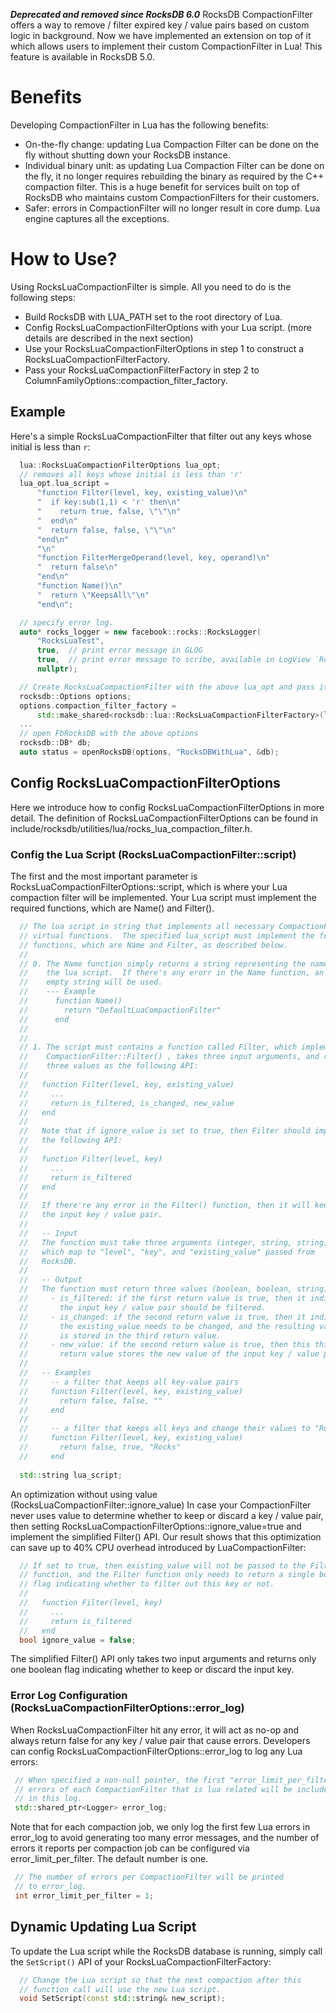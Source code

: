 ***Deprecated and removed since RocksDB 6.0***
RocksDB CompactionFilter offers a way to remove / filter expired key / value pairs based on custom logic in background.  Now we have implemented an extension on top of it which allows users to implement their custom CompactionFilter in Lua!  This feature is available in RocksDB 5.0.

# Benefits

Developing CompactionFilter in Lua has the following benefits:

* On-the-fly change: updating Lua Compaction Filter can be done on the fly without shutting down your RocksDB instance.
* Individual binary unit:  as updating Lua Compaction Filter can be done on the fly, it no longer requires rebuilding the binary as required by the C++ compaction filter.  This is a huge benefit for services built on top of RocksDB who maintains custom CompactionFilters for their customers.
* Safer: errors in CompactionFilter will no longer result in core dump.  Lua engine captures all the exceptions.

# How to Use? 

Using RocksLuaCompactionFilter is simple.  All you need to do is the following steps:

* Build RocksDB with LUA_PATH set to the root directory of Lua.
* Config RocksLuaCompactionFilterOptions with your Lua script. (more details are described in the next section)
* Use your RocksLuaCompactionFilterOptions in step 1 to construct a RocksLuaCompactionFilterFactory.
* Pass your RocksLuaCompactionFilterFactory in step 2 to ColumnFamilyOptions::compaction_filter_factory. 

## Example 

Here's a simple RocksLuaCompactionFilter that filter out any keys whose initial is less than `r`:

```cpp
  lua::RocksLuaCompactionFilterOptions lua_opt;
  // removes all keys whose initial is less than 'r'
  lua_opt.lua_script =
      "function Filter(level, key, existing_value)\n"
      "  if key:sub(1,1) < 'r' then\n"
      "    return true, false, \"\"\n"
      "  end\n"
      "  return false, false, \"\"\n"
      "end\n"
      "\n"
      "function FilterMergeOperand(level, key, operand)\n"
      "  return false\n"
      "end\n"
      "function Name()\n"
      "  return \"KeepsAll\"\n"
      "end\n";

  // specify error log.
  auto* rocks_logger = new facebook::rocks::RocksLogger(
      "RocksLuaTest",
      true,  // print error message in GLOG
      true,  // print error message to scribe, available in LogView `RocksDB ERROR`
      nullptr);

  // Create RocksLuaCompactionFilter with the above lua_opt and pass it to Options
  rocksdb::Options options;
  options.compaction_filter_factory =
      std::make_shared<rocksdb::lua::RocksLuaCompactionFilterFactory>(lua_opt);
  ...
  // open FbRocksDB with the above options
  rocksdb::DB* db;
  auto status = openRocksDB(options, "RocksDBWithLua", &db);
```

## Config RocksLuaCompactionFilterOptions 

Here we introduce how to config RocksLuaCompactionFilterOptions in more detail.  The definition of RocksLuaCompactionFilterOptions can be found in include/rocksdb/utilities/lua/rocks_lua_compaction_filter.h.

### Config the Lua Script (RocksLuaCompactionFilter::script) 
The first and the most important parameter is RocksLuaCompactionFilterOptions::script, which is where your Lua compaction filter will be implemented.  Your Lua script must implement the required functions, which are Name() and Filter().

```cpp
  // The lua script in string that implements all necessary CompactionFilter
  // virtual functions.  The specified lua_script must implement the following
  // functions, which are Name and Filter, as described below.
  //
  // 0. The Name function simply returns a string representing the name of
  //    the lua script.  If there's any erorr in the Name function, an
  //    empty string will be used.
  //    --- Example
  //      function Name()
  //        return "DefaultLuaCompactionFilter"
  //      end
  //
  //
  // 1. The script must contains a function called Filter, which implements
  //    CompactionFilter::Filter() , takes three input arguments, and returns
  //    three values as the following API:
  //
  //   function Filter(level, key, existing_value)
  //     ...
  //     return is_filtered, is_changed, new_value
  //   end
  //
  //   Note that if ignore_value is set to true, then Filter should implement
  //   the following API:
  //
  //   function Filter(level, key)
  //     ...
  //     return is_filtered
  //   end
  //
  //   If there're any error in the Filter() function, then it will keep
  //   the input key / value pair.
  //
  //   -- Input
  //   The function must take three arguments (integer, string, string),
  //   which map to "level", "key", and "existing_value" passed from
  //   RocksDB.
  //
  //   -- Output
  //   The function must return three values (boolean, boolean, string).
  //     - is_filtered: if the first return value is true, then it indicates
  //       the input key / value pair should be filtered.
  //     - is_changed: if the second return value is true, then it indicates
  //       the existing_value needs to be changed, and the resulting value
  //       is stored in the third return value.
  //     - new_value: if the second return value is true, then this third
  //       return value stores the new value of the input key / value pair.
  //
  //   -- Examples
  //     -- a filter that keeps all key-value pairs
  //     function Filter(level, key, existing_value)
  //       return false, false, ""
  //     end
  //
  //     -- a filter that keeps all keys and change their values to "Rocks"
  //     function Filter(level, key, existing_value)
  //       return false, true, "Rocks"
  //     end
    
  std::string lua_script;
```

An optimization without using value (RocksLuaCompactionFilter::ignore_value) 
In case your CompactionFilter never uses value to determine whether to keep or discard a key / value pair, then setting RocksLuaCompactionFilterOptions::ignore_value=true and implement the simplified Filter() API.   Our result shows that this optimization can save up to 40% CPU overhead introduced by LuaCompactionFilter:

```cpp
  // If set to true, then existing_value will not be passed to the Filter
  // function, and the Filter function only needs to return a single boolean
  // flag indicating whether to filter out this key or not.
  //
  //   function Filter(level, key)
  //     ...
  //     return is_filtered
  //   end
  bool ignore_value = false;
```

The simplified Filter() API only takes two input arguments and returns only one boolean flag indicating whether to keep or discard the input key.

### Error Log Configuration (RocksLuaCompactionFilterOptions::error_log) 
When RocksLuaCompactionFilter hit any error, it will act as no-op and always return false for any key / value pair that cause errors.  Developers can config RocksLuaCompactionFilterOptions::error_log to log any Lua errors:

```cpp
 // When specified a non-null pointer, the first "error_limit_per_filter"
 // errors of each CompactionFilter that is lua related will be included
 // in this log.
 std::shared_ptr<Logger> error_log;
```

Note that for each compaction job, we only log the first few Lua errors in error_log to avoid generating too many error messages, and the number of errors it reports per compaction job can be configured via error_limit_per_filter.  The default number is one.

```cpp
 // The number of errors per CompactionFilter will be printed
 // to error_log.
 int error_limit_per_filter = 1;
```

## Dynamic Updating Lua Script
To update the Lua script while the RocksDB database is running, simply call the `SetScript()` API of your RocksLuaCompactionFilterFactory:

```cpp
  // Change the Lua script so that the next compaction after this
  // function call will use the new Lua script.
  void SetScript(const std::string& new_script);
``` 